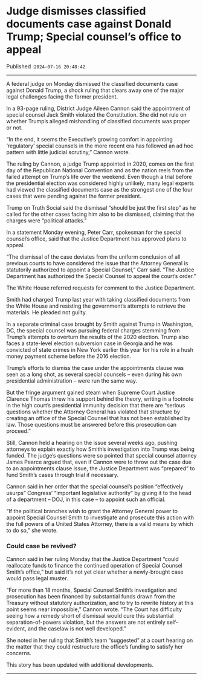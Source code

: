 # Judge dismisses classified documents case against Donald Trump; Special counsel’s office to appeal

Published :`2024-07-16 20:48:42`

---

A federal judge on Monday dismissed the classified documents case against Donald Trump, a shock ruling that clears away one of the major legal challenges facing the former president.

In a 93-page ruling, District Judge Aileen Cannon said the appointment of special counsel Jack Smith violated the Constitution. She did not rule on whether Trump’s alleged mishandling of classified documents was proper or not.

“In the end, it seems the Executive’s growing comfort in appointing ‘regulatory’ special counsels in the more recent era has followed an ad hoc pattern with little judicial scrutiny,” Cannon wrote.

The ruling by Cannon, a judge Trump appointed in 2020, comes on the first day of the Republican National Convention and as the nation reels from the failed attempt on Trump’s life over the weekend. Even though a trial before the presidential election was considered highly unlikely, many legal experts had viewed the classified documents case as the strongest one of the four cases that were pending against the former president.

Trump on Truth Social said the dismissal “should be just the first step” as he called for the other cases facing him also to be dismissed, claiming that the charges were “political attacks.”

In a statement Monday evening, Peter Carr, spokesman for the special counsel’s office, said that the Justice Department has approved plans to appeal.

“The dismissal of the case deviates from the uniform conclusion of all previous courts to have considered the issue that the Attorney General is statutorily authorized to appoint a Special Counsel,” Carr said. “The Justice Department has authorized the Special Counsel to appeal the court’s order.”

The White House referred requests for comment to the Justice Department.

Smith had charged Trump last year with taking classified documents from the White House and resisting the government’s attempts to retrieve the materials. He pleaded not guilty.

In a separate criminal case brought by Smith against Trump in Washington, DC, the special counsel was pursuing federal charges stemming from Trump’s attempts to overturn the results of the 2020 election. Trump also faces a state-level election subversion case in Georgia and he was convicted of state crimes in New York earlier this year for his role in a hush money payment scheme before the 2016 election.

Trump’s efforts to dismiss the case under the appointments clause was seen as a long shot, as several special counsels – even during his own presidential administration – were run the same way.

But the fringe argument gained steam when Supreme Court Justice Clarence Thomas threw his support behind the theory, writing in a footnote in the high court’s presidential immunity decision that there are “serious questions whether the Attorney General has violated that structure by creating an office of the Special Counsel that has not been established by law. Those questions must be answered before this prosecution can proceed.”

Still, Cannon held a hearing on the issue several weeks ago, pushing attorneys to explain exactly how Smith’s investigation into Trump was being funded. The judge’s questions were so pointed that special counsel attorney James Pearce argued that, even if Cannon were to throw out the case due to an appointments clause issue, the Justice Department was “prepared” to fund Smith’s cases through trial if necessary.

Cannon said in her order that the special counsel’s position “effectively usurps” Congress’ “important legislative authority” by giving it to the head of a department – DOJ, in this case – to appoint such an official.

“If the political branches wish to grant the Attorney General power to appoint Special Counsel Smith to investigate and prosecute this action with the full powers of a United States Attorney, there is a valid means by which to do so,” she wrote.

### Could case be revived?

Cannon said in her ruling Monday that the Justice Department “could reallocate funds to finance the continued operation of Special Counsel Smith’s office,” but said it’s not yet clear whether a newly-brought case would pass legal muster.

“For more than 18 months, Special Counsel Smith’s investigation and prosecution has been financed by substantial funds drawn from the Treasury without statutory authorization, and to try to rewrite history at this point seems near impossible,” Cannon wrote. “The Court has difficulty seeing how a remedy short of dismissal would cure this substantial separation-of-powers violation, but the answers are not entirely self-evident, and the caselaw is not well developed.”

She noted in her ruling that Smith’s team “suggested” at a court hearing on the matter that they could restructure the office’s funding to satisfy her concerns.

This story has been updated with additional developments.

---

